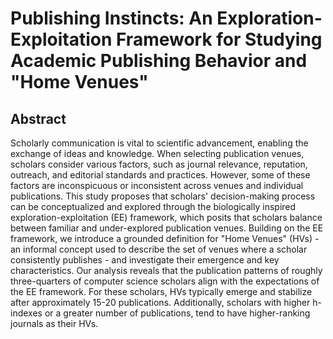 # Publishing Instincts: An Exploration-Exploitation Framework for Studying Academic Publishing Behavior and "Home Venues"

## Abstract
Scholarly communication is vital to scientific advancement, enabling the exchange of ideas and knowledge. When selecting publication venues, scholars consider various factors, such as journal relevance, reputation, outreach, and editorial standards and practices. However, some of these factors are inconspicuous or inconsistent across venues and individual publications. This study proposes that scholars' decision-making process can be conceptualized and explored through the biologically inspired exploration-exploitation (EE) framework, which posits that scholars balance between familiar and under-explored publication venues. Building on the EE framework, we introduce a grounded definition for "Home Venues" (HVs) - an informal concept used to describe the set of venues where a scholar consistently publishes - and investigate their emergence and key characteristics. Our analysis reveals that the publication patterns of roughly three-quarters of computer science scholars align with the expectations of the EE framework. For these scholars, HVs typically emerge and stabilize after approximately 15-20 publications. Additionally, scholars with higher h-indexes or a greater number of publications, tend to have higher-ranking journals as their HVs.
